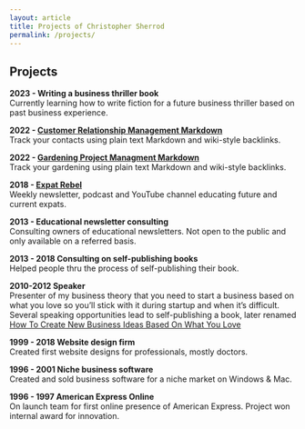 ```yaml
---
layout: article
title: Projects of Christopher Sherrod
permalink: /projects/
---
```

## Projects
**2023 - Writing a business thriller book**<br>
Currently learning how to write fiction for a future business thriller based on past business experience.

**2022 - [Customer Relationship Management Markdown](https://github.com/CLSherrod/crm-markdown)**<br>
Track your contacts using plain text Markdown and wiki-style backlinks.

**2022 - [Gardening Project Managment Markdown](https://github.com/CLSherrod/gardening-markdown)**<br>
Track your gardening using plain text Markdown and wiki-style backlinks.

**2018 - [Expat Rebel](https://expatrebel.com)**<br>
Weekly newsletter, podcast and YouTube channel educating future and current expats.

**2013 - Educational newsletter consulting**<br>
Consulting owners of educational newsletters. Not open to the public and only available on a referred basis.

**2013 - 2018 Consulting on self-publishing books**<br>
Helped people thru the process of self-publishing their book.

**2010-2012 Speaker**<br>
Presenter of my business theory that you need to start a business based on what you love so you’ll stick with it during startup and when it’s difficult. Several speaking opportunities lead to self-publishing a book, later renamed [How To Create New Business Ideas Based On What You Love](https://christophersherrod.com/2020/12/02/business-ideas.html)

**1999 - 2018 Website design firm**<br>
Created first website designs for professionals, mostly doctors.

**1996 - 2001 Niche business software**<br>
Created and sold business software for a niche market on Windows & Mac.

**1996 - 1997 American Express Online**<br>
On launch team for first online presence of American Express. Project won internal award for innovation.